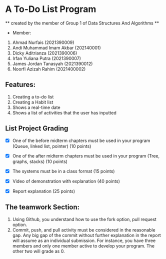# A To-Do List Program
** created by the member of Group 1 of Data Structures And Algorithms **
- Member:
1. Ahmad Nurfais (2021390009)
2. Andi Muhammad Imam Akbar (202140001)
3. Dicky Aditrianza (2021390006)
4. Irfan Yuliana Putra (2021390007)
5. James Jordan Tanasyah (2021390012)
6. Noorfi Azizah Rahim (2021400002)

## Features:
1. Creating a to-do list
2. Creating a Habit list
3. Shows a real-time date
4. Shows a list of activities that the user has inputted

## List Project Grading
- [X] One of the before midterm chapters must be used in your program (Queue, linked list, pointer) (10 points)
- [X] One of the after midterm chapters must be used in your program (Tree, graphs, stacks) (10 points)
- [X] The systems must be in a class format (15 points)
- [X] Video of demonstration with explanation (40 points)
- [X] Report explanation (25 points)


## The teamwork Section: 
1. Using Github, you understand how to use the fork option, pull request option. 
2. Commit, push, and pull activity must be considered in the reasonable gap. Any big gap of the commit without further explanation in the report will assume as an individual submission. For instance, you have three members and only one member active to develop your program. The other two will grade as 0. 
